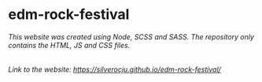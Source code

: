 # edm-rock-festival
###### This website was created using Node, SCSS and SASS. The repository only contains the HTML, JS and CSS files.
###### Link to the website: https://silverocju.github.io/edm-rock-festival/
